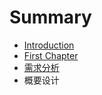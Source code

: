# Summary

* [Introduction](README.md)
* [First Chapter](chapter1.md)
* [需求分析](xu_qiu_fen_xi.md)
* 概要设计

